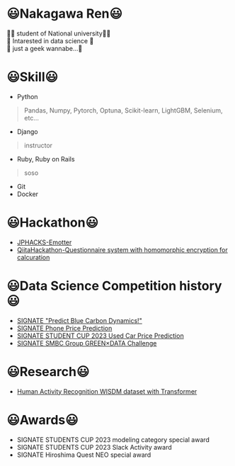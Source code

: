 # 😃Nakagawa Ren😃
👨‍🎓 student of National university👨‍🎓  
🤔 Intarested in data science 🤔  
🫥 just a geek wannabe...🫥  

# 😃Skill😃
- Python
> Pandas, Numpy, Pytorch, Optuna, Scikit-learn, LightGBM, Selenium, etc...
- Django
> instructor
- Ruby, Ruby on Rails
> soso
- Git
- Docker

# 😃Hackathon😃
- [JPHACKS-Emotter](https://github.com/rakawanegan/Emotter)
- [QiitaHackathon-Questionnaire system with homomorphic encryption for calcuration]()

# 😃Data Science Competition history😃
- [SIGNATE "Predict Blue Carbon Dynamics!"](https://github.com/rakawanegan/bluecarbon_portfolio)
- [SIGNATE Phone Price Prediction](https://github.com/rakawanegan/phonepriceprediction_portfolio)
- [SIGNATE STUDENT CUP 2023 Used Car Price Prediction](https://github.com/rakawanegan/signatestudentcup2023_portfolio)
- [SIGNATE SMBC Group GREEN×DATA Challenge](https://github.com/rakawanegan/smbc_green_competiton_portfolio)

# 😃Research😃
- [Human Activity Recognition WISDM dataset with Transformer](https://github.com/rakawanegan/humanactivityrecognition_portfolio)

# 😃Awards😃
- SIGNATE STUDENTS CUP 2023 modeling category special award
- SIGNATE STUDENTS CUP 2023 Slack Activity award
- SIGNATE Hiroshima Quest NEO special award
